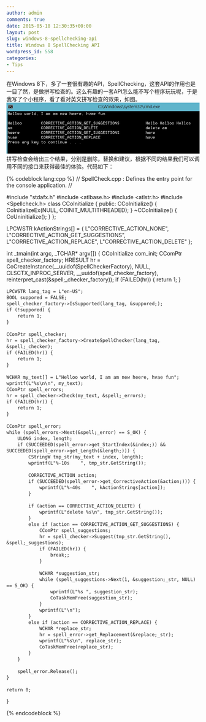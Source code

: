 ```yaml
---
author: admin
comments: true
date: 2015-05-18 12:30:35+00:00
layout: post
slug: windows-8-spellchecking-api
title: Windows 8 SpellChecking API
wordpress_id: 558
categories:
- Tips
---
```


在Windows 8下，多了一套很有趣的API，SpellChecking，这套API的作用也是一目了然，是做拼写检查的。这么有趣的一套API怎么能不写个程序玩玩呢，于是我写了个小程序，看了看对英文拼写检查的效果，如图。
[![20150518202121](/uploads/2015/05/20150518202121.png)](/uploads/2015/05/20150518202121.png)  
拼写检查会给出三个结果，分别是删除，替换和建议，根据不同的结果我们可以调用不同的接口来获得最佳的体验。代码如下：

{% codeblock lang:cpp %}
// SpellCheck.cpp : Defines the entry point for the console application.
//

#include "stdafx.h"
#include <atlbase.h>
#include <atlstr.h>
#include <Spellcheck.h>
class CCoInitialize {
public:
	CCoInitialize() {
		CoInitializeEx(NULL, COINIT_MULTITHREADED);
	}
	~CCoInitialize() { CoUninitialize(); }
};

LPCWSTR kActionStrings[] = {
	L"CORRECTIVE_ACTION_NONE",
	L"CORRECTIVE_ACTION_GET_SUGGESTIONS",
	L"CORRECTIVE_ACTION_REPLACE",
	L"CORRECTIVE_ACTION_DELETE"
};

int _tmain(int argc, _TCHAR* argv[])
{
	CCoInitialize com_init;
	CComPtr spell_checker_factory;
	HRESULT hr = CoCreateInstance(__uuidof(SpellCheckerFactory), NULL, CLSCTX_INPROC_SERVER, __uuidof(spell_checker_factory),
		reinterpret_cast(&spell;_checker_factory));
	if (FAILED(hr)) {
		return 1;
	}

	LPCWSTR lang_tag = L"en-US";
	BOOL suppored = FALSE;
	spell_checker_factory->IsSupported(lang_tag, &suppored;);
	if (!suppored) {
		return 1;
	}

	CComPtr spell_checker;
	hr = spell_checker_factory->CreateSpellChecker(lang_tag, &spell;_checker);
	if (FAILED(hr)) {
		return 1;
	}

	WCHAR my_text[] = L"Helloo world, I am am new heere, hvae fun";
	wprintf(L"%s\n\n", my_text);
	CComPtr spell_errors;
	hr = spell_checker->Check(my_text, &spell;_errors);
	if (FAILED(hr)) {
		return 1;
	}

	CComPtr spell_error;
	while (spell_errors->Next(&spell;_error) == S_OK) {
		ULONG index, length;
		if (SUCCEEDED(spell_error->get_StartIndex(&index;)) && SUCCEEDED(spell_error->get_Length(&length;))) {
			CStringW tmp_str(my_text + index, length);
			wprintf(L"%-10s    ", tmp_str.GetString());

			CORRECTIVE_ACTION action;
			if (SUCCEEDED(spell_error->get_CorrectiveAction(&action;))) {
				wprintf(L"%-40s    ", kActionStrings[action]);
			}

			if (action == CORRECTIVE_ACTION_DELETE) {
				wprintf(L"delete %s\n", tmp_str.GetString());
			}
			else if (action == CORRECTIVE_ACTION_GET_SUGGESTIONS) {
				CComPtr spell_suggestions;
				hr = spell_checker->Suggest(tmp_str.GetString(), &spell;_suggestions);
				if (FAILED(hr)) {
					break;;
				}

				WCHAR *suggestion_str;
				while (spell_suggestions->Next(1, &suggestion;_str, NULL) == S_OK) {
					wprintf(L"%s ", suggestion_str);
					CoTaskMemFree(suggestion_str);
				}
				wprintf(L"\n");
			}
			else if (action == CORRECTIVE_ACTION_REPLACE) {
				WCHAR *replace_str;
				hr = spell_error->get_Replacement(&replace;_str);
				wprintf(L"%s\n", replace_str);
				CoTaskMemFree(replace_str);
			}
		}

		spell_error.Release();
	}

	return 0;
}


 {% endcodeblock %}
